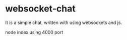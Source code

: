 # websocket-chat

It is a simple chat, written with using websockets and js.

node index using 4000 port
